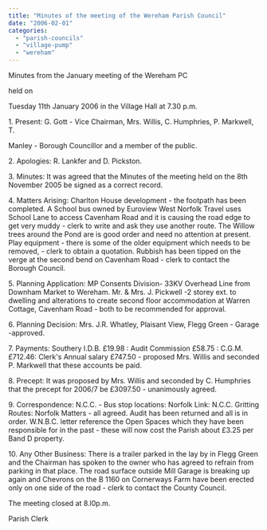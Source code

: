 ```yaml
---
title: "Minutes of the meeting of the Wereham Parish Council"
date: "2006-02-01"
categories: 
  - "parish-councils"
  - "village-pump"
  - "wereham"
---
```


Minutes from the January meeting of the Wereham PC

held on

Tuesday 11th January 2006 in the Village Hall at 7.30 p.m.

1\. Present: G. Gott - Vice Chairman, Mrs. Willis, C. Humphries, P. Markwell, T.

Manley - Borough Councillor and a member of the public.

2\. Apologies: R. Lankfer and D. Pickston.

3\. Minutes: It was agreed that the Minutes of the meeting held on the 8th November 2005 be signed as a correct record.

4\. Matters Arising: Charlton House development - the footpath has been completed. A School bus owned by Euroview West Norfolk Travel uses School Lane to access Cavenham Road and it is causing the road edge to get very muddy - clerk to write and ask they use another route. The Willow trees around the Pond are is good order and need no attention at present. Play equipment - there is some of the older equipment which needs to be removed, - clerk to obtain a quotation. Rubbish has been tipped on the verge at the second bend on Cavenham Road - clerk to contact the Borough Council.

5\. Planning Application: MP Consents Division- 33KV Overhead Line from Downham Market to Wereham. Mr. & Mrs. J. Pickwell -2 storey ext. to dwelling and alterations to create second floor accommodation at Warren Cottage, Cavenham Road - both to be recommended for approval.

6\. Planning Decision: Mrs. J.R. Whatley, Plaisant View, Flegg Green - Garage -approved.

7\. Payments: Southery I.D.B. £19.98 : Audit Commission £58.75 : C.G.M. £712.46: Clerk's Annual salary £747.50 - proposed Mrs. Willis and seconded P. Markwell that these accounts be paid.

8\. Precept: It was proposed by Mrs. Willis and seconded by C. Humphries that the precept for 2006/7 be £3097.50 - unanimously agreed.

9\. Correspondence: N.C.C. - Bus stop locations: Norfolk Link: N.C.C. Gritting Routes: Norfolk Matters - all agreed. Audit has been returned and all is in order. W.N.B.C. letter reference the Open Spaces which they have been responsible for in the past - these will now cost the Parish about £3.25 per Band D property.

10\. Any Other Business: There is a trailer parked in the lay by in Flegg Green and the Chairman has spoken to the owner who has agreed to refrain from parking in that place. The road surface outside Mill Garage is breaking up again and Chevrons on the B 1160 on Cornerways Farm have been erected only on one side of the road - clerk to contact the County Council.

The meeting closed at 8.l0p.m.

Parish Clerk
